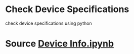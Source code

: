 # Check Device Specifications
check device specifications using python

# Source [Device Info.ipynb](https://github.com/Dimas263/python_check_device_specifications/blob/main/Device.ipynb)

